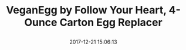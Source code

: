 ---
title: > #shorten me
  VeganEgg by Follow Your Heart, 4-Ounce Carton Egg Replacer
name: >
  VeganEgg by Follow Your Heart, 4-Ounce Carton Egg Replacer
date: "2017-12-21 15:06:13"
buy_now: "https://www.amazon.com/VeganEgg-Follow-Your-Heart-Replacer/dp/B016V9W6QE?SubscriptionId=AKIAIA5RBQIWQVTCUEUQ&tag=coldcutdeals-20&linkCode=xm2&camp=2025&creative=165953&creativeASIN=B016V9W6QE"
description_markdown: >-

  - 100% plant-based egg alternative

  - Equivalent to about one dozen eggs

  - Scrambles, bakes, and binds

  - Egg-free, gluten-free, soy-free, Kosher Parve, non-GMO

  - Best if used by: December 13, 2016


tweet_id_str: "943860161311117313"
price: "$9.41"
list_price: "undefined"
deal_price: "undefined"
you_save: "undefined"
asin: "B016V9W6QE"
image: "https://images-na.ssl-images-amazon.com/images/I/51oIqM99opL.jpg"
---